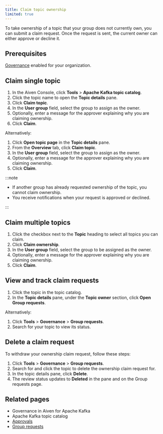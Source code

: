 ```yaml
---
title: Claim topic ownership
limited: true
---
```


To take ownership of a topic that your group does not currently own, you can submit a claim request. Once the request is sent, the current owner can either approve or decline it.

## Prerequisites

[Governance](/docs/products/kafka/howto/enable-governance) enabled for your organization.

## Claim single topic

1. In the Aiven Console, click **Tools** > **Apache Kafka topic catalog**.
1. Click the topic name to open the **Topic details** pane.
1. Click **Claim topic**.
1. In the **User group** field, select the group to assign as the owner.
1. Optionally, enter a message for the approver explaining why you are claiming ownership.
1. Click **Claim**.

Alternatively:

1. Click **Open topic page** in  the **Topic details** pane.
1. From the **Overview** tab, click **Claim topic**.
1. In the **User group** field, select the group to assign as the owner.
1. Optionally, enter a message for the approver explaining why you are claiming ownership.
1. Click **Claim**.

:::note

- If another group has already requested ownership of the topic, you
  cannot claim ownership.
- You receive notifications when your request is approved or declined.

:::

## Claim multiple topics

1. Click the checkbox next to the **Topic** heading to select all topics you can claim.
1. Click **Claim ownership**.
1. In the **User group** field, select the group to be assigned as the owner.
1. Optionally, enter a message for the approver explaining why you are claiming ownership.
1. Click **Claim**.

## View and track claim requests

1. Click the topic in the topic catalog.
1. In the **Topic details** pane, under the **Topic owner** section, click **Open Group requests**.

Alternatively:

1. Click **Tools** > **Governance** > **Group requests**.
1. Search for your topic to view its status.

## Delete a claim request

To withdraw your ownership claim request, follow these steps:

1. Click **Tools** > **Governance** > **Group requests**.
1. Search for and click the topic to delete the ownership claim request for.
1. In the topic details pane, click **Delete**.
1. The review status updates to **Deleted** in the pane and on the Group requests page.

## Related pages

- Governance in Aiven for Apache Kafka
- Apache Kafka topic catalog
- [Approvals](/docs/products/kafka/howto/approvals)
- [Group requests](/docs/products/kafka/howto/group-requests)

